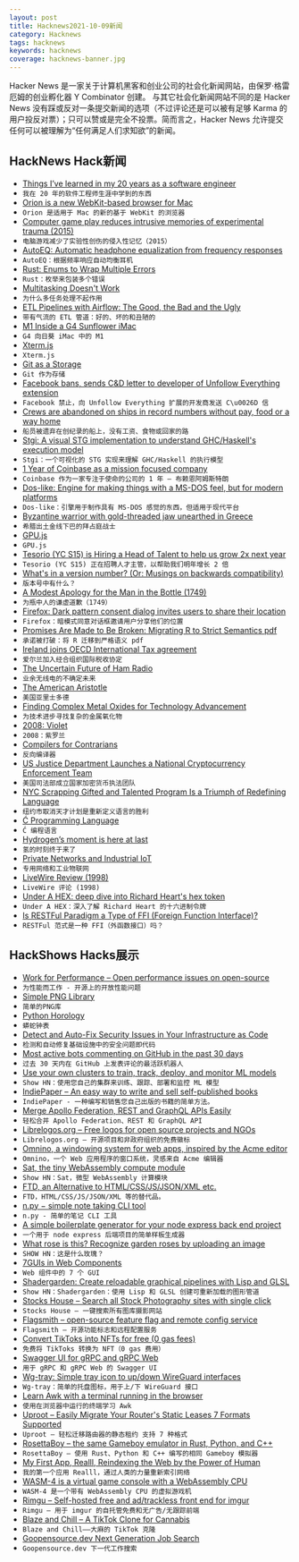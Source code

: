 ```yaml
---
layout: post
title: Hacknews2021-10-09新闻
category: Hacknews
tags: hacknews
keywords: hacknews
coverage: hacknews-banner.jpg
---
```


Hacker News 是一家关于计算机黑客和创业公司的社会化新闻网站，由保罗·格雷厄姆的创业孵化器 Y Combinator 创建。
与其它社会化新闻网站不同的是 Hacker News 没有踩或反对一条提交新闻的选项（不过评论还是可以被有足够 Karma 的用户投反对票）；只可以赞或是完全不投票。简而言之，Hacker News 允许提交任何可以被理解为“任何满足人们求知欲”的新闻。

## HackNews Hack新闻


- [Things I’ve learned in my 20 years as a software engineer](https://www.simplethread.com/20-things-ive-learned-in-my-20-years-as-a-software-engineer/)
- `我在 20 年的软件工程师生涯中学到的东西`
- [Orion is a new WebKit-based browser for Mac](https://browser.kagi.com/)
- `Orion 是适用于 Mac 的新的基于 WebKit 的浏览器`
- [Computer game play reduces intrusive memories of experimental trauma (2015)](https://www.ncbi.nlm.nih.gov/pmc/articles/PMC4526368/)
- `电脑游戏减少了实验性创伤的侵入性记忆（2015）`
- [AutoEQ: Automatic headphone equalization from frequency responses](https://github.com/jaakkopasanen/AutoEq)
- `AutoEQ：根据频率响应自动均衡耳机`
- [Rust: Enums to Wrap Multiple Errors](https://fettblog.eu/rust-enums-wrapping-errors/)
- `Rust：枚举来包装多个错误`
- [Multitasking Doesn't Work](https://health.clevelandclinic.org/science-clear-multitasking-doesnt-work/)
- `为什么多任务处理不起作用`
- [ETL Pipelines with Airflow: The Good, the Bad and the Ugly](https://airbyte.io/blog/airflow-etl-pipelines)
- `带有气流的 ETL 管道：好的、坏的和丑陋的`
- [M1 Inside a G4 Sunflower iMac](https://twitter.com/ColbySheets/status/1445513559580893200)
- `G4 向日葵 iMac 中的 M1`
- [Xterm.js](http://xtermjs.org/)
- `Xterm.js`
- [Git as a Storage](https://bronevichok.ru/posts/git-as-a-storage.html)
- `Git 作为存储`
- [Facebook bans, sends C&D letter to developer of Unfollow Everything extension](https://www.techspot.com/news/91650-facebook-bans-sends-cease-desist-letter-developer-unfollow.html)
- `Facebook 禁止，向 Unfollow Everything 扩展的开发商发送 C\u0026D 信`
- [Crews are abandoned on ships in record numbers without pay, food or a way home](https://www.wsj.com/articles/crews-are-abandoned-on-ships-in-record-numbers-without-pay-food-or-a-way-home-11633699978)
- `船员被遗弃在创纪录的船上，没有工资、食物或回家的路`
- [Stgi: A visual STG implementation to understand GHC/Haskell's execution model](https://github.com/quchen/stgi)
- `Stgi：一个可视化的 STG 实现来理解 GHC/Haskell 的执行模型`
- [1 Year of Coinbase as a mission focused company](https://twitter.com/brian_armstrong/status/1443727729476530178)
- `Coinbase 作为一家专注于使命的公司的 1 年 – 布赖恩阿姆斯特朗`
- [Dos-like: Engine for making things with a MS-DOS feel, but for modern platforms](https://github.com/mattiasgustavsson/dos-like)
- `Dos-like：引擎用于制作具有 MS-DOS 感觉的东西，但适用于现代平台`
- [Byzantine warrior with gold-threaded jaw unearthed in Greece](https://www.livescience.com/byzantine-warrior-fractured-jaw)
- `希腊出土金线下巴的拜占庭战士`
- [GPU.js](https://gpu.rocks/#/)
- `GPU.js`
- [Tesorio (YC S15) is Hiring a Head of Talent to help us grow 2x next year](https://jobs.lever.co/tesorio/cb6976de-e744-4f68-b10a-a9c2c62b3911)
- `Tesorio (YC S15) 正在招聘人才主管，以帮助我们明年增长 2 倍`
- [What's in a version number? (Or: Musings on backwards compatibility)](https://alexgaynor.net/2021/oct/07/whats-in-a-version-number/)
- `版本号中有什么？ `
- [A Modest Apology for the Man in the Bottle (1749)](https://publicdomainreview.org/collection/bottleman/)
- `为瓶中人的谦虚道歉（1749）`
- [Firefox: Dark pattern consent dialog invites users to share their location](https://www.theregister.com/2021/10/08/mozilla_adding_sponsored_search_results/)
- `Firefox：暗模式同意对话框邀请用户分享他们的位置`
- [Promises Are Made to Be Broken: Migrating R to Strict Semantics pdf](http://aviral.io/static/pdfs/promises-are-made-to-be-broken.pdf)
- `承诺被打破：将 R 迁移到严格语义 pdf`
- [Ireland joins OECD International Tax agreement](https://www.gov.ie/en/press-release/59812-ireland-joins-oecd-international-tax-agreement/)
- `爱尔兰加入经合组织国际税收协定`
- [The Uncertain Future of Ham Radio](https://spectrum.ieee.org/ham-radio)
- `业余无线电的不确定未来`
- [The American Aristotle](https://aeon.co/essays/charles-sanders-peirce-was-americas-greatest-thinker)
- `美国亚里士多德`
- [Finding Complex Metal Oxides for Technology Advancement](http://ai.googleblog.com/2021/10/finding-complex-metal-oxides-for.html)
- `为技术进步寻找复杂的金属氧化物`
- [2008: Violet](https://if50.substack.com/p/2008-violet)
- `2008：紫罗兰`
- [Compilers for Contrarians](https://crypto.stanford.edu/~blynn/compiler/)
- `反向编译器`
- [US Justice Department Launches a National Cryptocurrency Enforcement Team](https://therecord.media/justice-department-launches-a-national-cryptocurrency-enforcement-team/)
- `美国司法部成立国家加密货币执法团队`
- [NYC Scrapping Gifted and Talented Program Is a Triumph of Redefining Language](https://reason.com/2021/10/08/nyc-scrapping-gifted-and-talented-program-is-a-triumph-of-redefining-language/)
- `纽约市取消天才计划是重新定义语言的胜利`
- [Ć Programming Language](https://github.com/pfusik/cito)
- `Ć 编程语言`
- [Hydrogen’s moment is here at last](https://www.economist.com/leaders/2021/10/09/hydrogens-moment-is-here-at-last)
- `氢的时刻终于来了`
- [Private Networks and Industrial IoT](https://www.privatelteand5g.com/private-networks-and-industrial-iot-remote-monitoring-and-control-of-industry-4-0-for-dynamic-decision-making/)
- `专用网络和工业物联网`
- [LiveWire Review (1998)](https://philip.greenspun.com/wtr/livewire.html)
- `LiveWire 评论 (1998)`
- [Under A HEX: deep dive into Richard Heart's hex token](https://medium.com/@TooWumboToFail/under-a-hex-396847b86e57)
- `Under A HEX：深入了解 Richard Heart 的十六进制令牌`
- [Is RESTFul Paradigm a Type of FFI (Foreign Function Interface)?](item?id=28797627)
- `RESTFul 范式是一种 FFI（外函数接口）吗？`


## HackShows Hacks展示

- [ Work for Performance – Open performance issues on open-source](https://www.workforperformance.com/)
- `为性能而工作 - 开源上的开放性能问题`
- [ Simple PNG Library](https://github.com/randy408/libspng)
- `简单的PNG库`
- [ Python Horology](https://github.com/mjmikulski/horology)
- `蟒蛇钟表`
- [ Detect and Auto-Fix Security Issues in Your Infrastructure as Code](https://shisho.dev/posts/introducing-shisho-cloud)
- `检测和自动修复基础设施中的安全问题即代码`
- [ Most active bots commenting on GitHub in the past 30 days](https://play.axiom.co/axiom-play-qf1k/explorer?qid=SXmcgdLrEvY-r0kdzw)
- `过去 30 天内在 GitHub 上发表评论的最活跃机器人`
- [ Use your own clusters to train, track, deploy, and monitor ML models](https://iko.ai)
- `Show HN：使用您自己的集群来训练、跟踪、部署和监控 ML 模型`
- [ IndiePaper – An easy way to write and sell self-published books](https://indiepaper.me)
- `IndiePaper - 一种编写和销售您自己出版的书籍的简单方法。`
- [ Merge Apollo Federation, REST and GraphQL APIs Easily](https://github.com/wundergraph/wundergraph-demo)
- `轻松合并 Apollo Federation、REST 和 GraphQL API`
- [ Librelogos.org – Free logos for open source projects and NGOs](https://www.librelogos.org/)
- `Librelogos.org – 开源项目和非政府组织的免费徽标`
- [ Omnino, a windowing system for web apps, inspired by the Acme editor](https://github.com/bopwerks/omnino)
- `Omnino，一个 Web 应用程序的窗口系统，灵感来自 Acme 编辑器`
- [ Sat, the tiny WebAssembly compute module](https://github.com/suborbital/sat)
- `Show HN：Sat，微型 WebAssembly 计算模块`
- [ FTD, an Alternative to HTML/CSS/JS/JSON/XML etc.](https://www.fifthtry.com/ftd/)
- `FTD，HTML/CSS/JS/JSON/XML 等的替代品。`
- [ n.py − simple note taking CLI tool](https://git.bitmycode.com/sodimel/n)
- `n.py - 简单的笔记 CLI 工具`
- [ A simple boilerplate generator for your node express back end project](https://github.com/gunvantsr/expressgen)
- `一个用于 node express 后端项目的简单样板生成器`
- [ What rose is this? Recognize garden roses by uploading an image](https://www.whatroseisthis.com)
- `SHOW HN：这是什么玫瑰？`
- [ 7GUIs in Web Components](https://i5ik.github.io/_____/7guis/)
- `Web 组件中的 7 个 GUI`
- [ Shadergarden: Create reloadable graphical pipelines with Lisp and GLSL](https://blog.tonari.no/shadergarden)
- `Show HN：Shadergarden：使用 Lisp 和 GLSL 创建可重新加载的图形管道`
- [ Stocks House – Search all Stock Photography sites with single click](https://stockshouse.co)
- `Stocks House – 一键搜索所有图库摄影网站`
- [ Flagsmith – open-source feature flag and remote config service](https://github.com/Flagsmith/flagsmith)
- `Flagsmith – 开源功能标志和远程配置服务`
- [ Convert TikToks into NFTs for free (0 gas fees)](https://sqillful.com/)
- `免费将 TikToks 转换为 NFT（0 gas 费用）`
- [ Swagger UI for gRPC and gRPC Web](https://blog.gendocu.com/posts/gendocu-v0.4-beta-release/)
- `用于 gRPC 和 gRPC Web 的 Swagger UI`
- [ Wg-tray: Simple tray icon to up/down WireGuard interfaces](https://wg-tray.arcanite.ch/)
- `Wg-tray：简单的托盘图标，用于上/下 WireGuard 接口`
- [ Learn Awk with a terminal running in the browser](https://sandbox.bio/tutorials?id=awk-intro)
- `使用在浏览器中运行的终端学习 Awk`
- [ Uproot – Easily Migrate Your Router's Static Leases 7 Formats Supported](https://github.com/GeekVisit/uproot)
- `Uproot – 轻松迁移路由器的静态租约 支持 7 种格式`
- [ RosettaBoy – the same Gameboy emulator in Rust, Python, and C++](https://github.com/shish/rosettaboy)
- `RosettaBoy – 使用 Rust、Python 和 C++ 编写的相同 Gameboy 模拟器`
- [ My First App, Realll, Reindexing the Web by the Power of Human](https://realll.co/)
- `我的第一个应用 Realll，通过人类的力量重新索引网络`
- [ WASM-4 is a virtual game console with a WebAssembly CPU](https://wasm4.org/)
- `WASM-4 是一个带有 WebAssembly CPU 的虚拟游戏机`
- [ Rimgu – Self-hosted free and ad/trackless front end for imgur](https://codeberg.org/3np/rimgu)
- `Rimgu – 用于 imgur 的自托管免费和无广告/无跟踪前端`
- [ Blaze and Chill – A TikTok Clone for Cannabis](https://play.google.com/store/apps/details?id=com.blazeandchill&amp;hl=en_US&amp;gl=US)
- `Blaze and Chill——大麻的 TikTok 克隆`
- [ Goopensource.dev Next Generation Job Search](https://www.goopensource.dev/?source=hackernews)
- `Goopensource.dev 下一代工作搜索`

